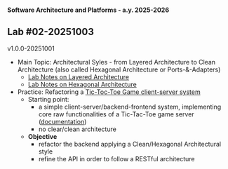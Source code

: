 #### Software Architecture and Platforms - a.y. 2025-2026

## Lab #02-20251003  

v1.0.0-20251001

- Main Topic: Architectural Syles - from Layered Architecture to Clean Architecture (also called Hexagonal Architecture or Ports-&-Adapters)
  - [Lab Notes on Layered Architecture](https://docs.google.com/document/d/1trLtRNOkXFTRvBV4xphnmYXDcwqv1IdeZeo10WQzC8I/edit?usp=sharing)     
  - [Lab Notes on Hexagonal Architecture](https://docs.google.com/document/d/1PomKasGfZQuLNWwfVzK-DS-SLcZk_oKniPfgVKsSd8U/edit?usp=sharing)  
- Practice: Refactoring a [Tic-Toc-Toe Game client-server system](https://github.com/sap-2025-2026/lab-activity-02/tree/main/src)  
  - Starting point: 
    - a simple client-server/backend-frontend system, implementing core raw functionalities of a Tic-Tac-Toe game server ([documentation](https://github.com/sap-2025-2026/lab-activity-02/tree/main/doc/ttt-desc.md))
    - no clear/clean architecture
  - **Objective**
    - refactor the backend applying a Clean/Hexagonal Architectural style
    - refine the API in order to follow a RESTful architecture 
  

